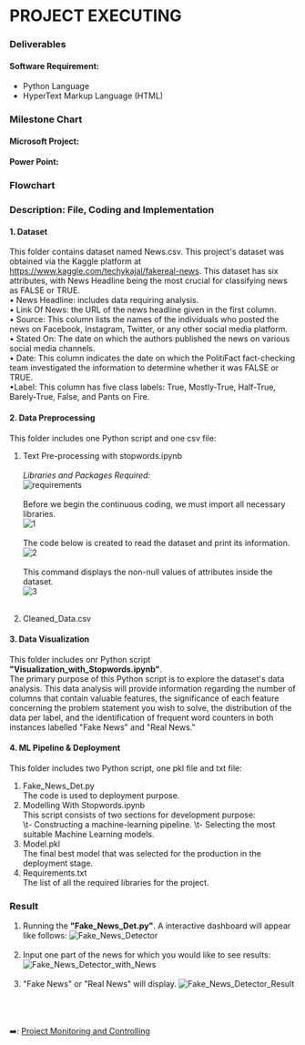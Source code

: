 # PROJECT EXECUTING
### Deliverables
#### Software Requirement:
- Python Language
- HyperText Markup Language (HTML)
### Milestone Chart
#### Microsoft Project:
#### Power Point:
### Flowchart
### Description: File, Coding and Implementation
#### 1. Dataset  
This folder contains dataset named News.csv. This project's dataset was obtained via the Kaggle platform at https://www.kaggle.com/techykajal/fakereal-news. This dataset has six attributes, with News Headline being the most crucial for classifying news as FALSE or TRUE.<br>
• News Headline: includes data requiring analysis. <br>
• Link Of News: the URL of the news headline given in the first column.<br>
• Source: This column lists the names of the individuals who posted the news on Facebook,  Instagram, Twitter, or any other social media platform.<br>
• Stated On: The date on which the authors published the news on various social media channels.<br>
• Date: This column indicates the date on which the PolitiFact fact-checking team investigated the information to determine whether it was FALSE or TRUE.<br>
•Label: This column has five class labels: True, Mostly-True, Half-True, Barely-True, False, and Pants on Fire.
#### 2. Data Preprocessing
This folder includes one Python script and one csv file:<br>
1. Text Pre-processing with stopwords.ipynb <br><br>
*Libraries and Packages Required:* <br>
![requirements](https://user-images.githubusercontent.com/121302293/210123593-8c25e0da-a828-4858-83db-58ec1813fe78.png)<br><br>
Before we begin the continuous coding, we must import all necessary libraries. <br>
![1](https://user-images.githubusercontent.com/121302293/210150398-8b4fc9b8-18f7-4d2c-a31d-ae09c748adda.png)<br><br>
The code below is created to read the dataset and print its information.<br>
![2](https://user-images.githubusercontent.com/121302293/210150378-47d86cac-0152-4c35-a634-b7e4be57089f.png)<br><br>
This command displays the non-null values of attributes inside the dataset. <br>
![3](https://user-images.githubusercontent.com/121302293/210150423-106b3f1b-943c-42c6-9f22-078810ade735.png)<br><br>


2. Cleaned_Data.csv
#### 3. Data Visualization
This folder includes  onr Python script **"Visualization_with_Stopwords.ipynb"**. <br>
The primary purpose of this Python script is to explore the dataset's data analysis. This data analysis will provide information regarding the number of columns that contain valuable features, the significance of each feature concerning the problem statement you wish to solve, the distribution of the data per label, and the identification of frequent word counters in both instances labelled "Fake News" and "Real News."
#### 4. ML Pipeline & Deployment
This folder includes two Python script, one pkl file and txt file:
1. Fake_News_Det.py<br> 
The code is used to deployment purpose.
2. Modelling With Stopwords.ipynb<br>
This script consists of two sections for development purpose:<br> 
\t- Constructing a machine-learning pipeline.
\t- Selecting the most suitable Machine Learning models.
3. Model.pkl<br>
The final best model that was selected for the production in the deployment stage. 
4. Requirements.txt<br>
The list of all the required libraries for the project.
### Result <br>
1. Running the **"Fake_News_Det.py"**. A interactive dashboard will appear like follows:
![Fake_News_Detector](https://user-images.githubusercontent.com/121302293/210138580-2aa39285-455c-4b69-8f8a-a688eb45b27f.png) <br><br>
2. Input one part of the news for which you would like to see results:
![Fake_News_Detector_with_News](https://user-images.githubusercontent.com/121302293/210138594-dc5e1669-65d4-458a-8f4f-a305d28eb7e8.png)<br><br>
3. "Fake News" or "Real News" will display. 
![Fake_News_Detector_Result](https://user-images.githubusercontent.com/121302293/210138601-cb5018cd-4c9d-45a6-8e31-056fc4094fdb.png)

&nbsp;<br>
&nbsp;<br>
&nbsp;<br>
:arrow_right:: [Project Monitoring and Controlling](https://github.com/FilleHeureuse/Fake-News-Detection-System/blob/main/Project%20Management%20Plan%20(PMP)/V.%20Project%20Monitoring%20and%20Controlling.md)
